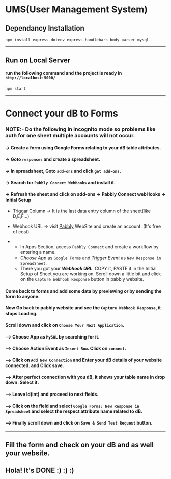 # UMS(User Management System)

## Dependancy Installation
`npm install express dotenv express-handlebars body-parser mysql`

***

## Run on Local Server
#### run the following command and the project is ready in `http://localhost:5000/`
`npm start`

***

# Connect your dB to Forms
### **NOTE:-** Do the following in incognito mode so problems like auth for one sheet multiple accounts will not occur.
#### -> Create a form using Google Forms relating to your dB table attributes.
#### -> Goto `responses` and create a spreadsheet.
#### -> In spreadsheet, Goto `add-ons` and click `get add-ons`.
#### -> Search for `Pabbly Connect WebHooks` and install it.
#### -> Refresh the sheet and click on add-ons -> Pabbly Connect webHooks -> Initial Setup

* Triggar Column -> It is the last data entry column of the sheet(like D,E,F...)

* Webhook URL -> visit [Pabbly](https://www.pabbly.com/) WebSite and create an account. (It's free of cost)
* * In Apps Section, access `Pabbly Connect` and create a workflow by entering a name.
  * _Choose App_ as `Google Forms` and _Trigger Event_ as `New Response in SpreadSheet`.
  * There you got your _**Webhook URL**_. COPY it, PASTE it in the Initial Setup of Sheet you are working on. Scroll down a little bit and click on the `Capture Webhook Response` button in pabbly website.

#### Come back to forms and add some data by previewing or by sending the form to anyone.
#### Now Go back to pabbly website and see the `Capture Webhook Response`, it stops Loading.
#### Scroll down and click on `Choose Your Next Application`.
#### --> Choose App as `MySQL` by searching for it.
#### --> Choose Action Event as `Insert Row`. Click on `connect`.
#### --> Click on `Add New Connection` and Enter your dB details of your website connected. and Click save.
#### --> After perfect connection with you dB, it shows your table name in drop down. Select it.
#### --> Leave Id(int) and proceed to next fields.
#### --> Click on the field and select `Google Forms: New Response in Spreadsheet` and select the respect attribute name related to dB.
#### --> Finally scroll down and click on `Save & Send Test Request` button.

***

## Fill the form and check on your dB and as well your website.
## Hola! It's DONE :) :) :)



